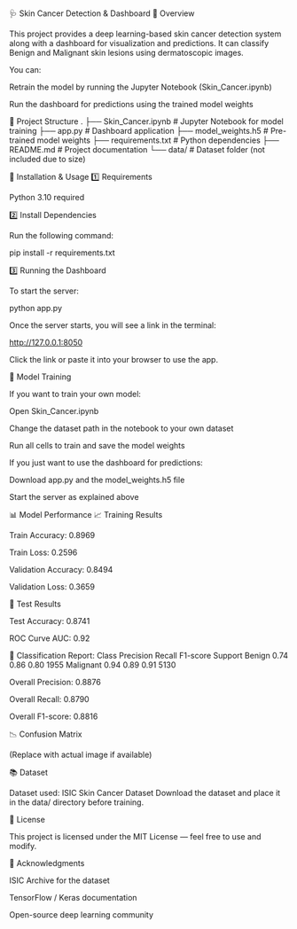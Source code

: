 🩺 Skin Cancer Detection & Dashboard
📌 Overview

This project provides a deep learning-based skin cancer detection system along with a dashboard for visualization and predictions.
It can classify Benign and Malignant skin lesions using dermatoscopic images.

You can:

Retrain the model by running the Jupyter Notebook (Skin_Cancer.ipynb)

Run the dashboard for predictions using the trained model weights

📂 Project Structure
.
├── Skin_Cancer.ipynb   # Jupyter Notebook for model training
├── app.py              # Dashboard application
├── model_weights.h5    # Pre-trained model weights
├── requirements.txt    # Python dependencies
├── README.md           # Project documentation
└── data/               # Dataset folder (not included due to size)

🚀 Installation & Usage
1️⃣ Requirements

Python 3.10 required

2️⃣ Install Dependencies

Run the following command:

pip install -r requirements.txt

3️⃣ Running the Dashboard

To start the server:

python app.py


Once the server starts, you will see a link in the terminal:

http://127.0.0.1:8050


Click the link or paste it into your browser to use the app.

🧠 Model Training

If you want to train your own model:

Open Skin_Cancer.ipynb

Change the dataset path in the notebook to your own dataset

Run all cells to train and save the model weights

If you just want to use the dashboard for predictions:

Download app.py and the model_weights.h5 file

Start the server as explained above

📊 Model Performance
📈 Training Results

Train Accuracy: 0.8969

Train Loss: 0.2596

Validation Accuracy: 0.8494

Validation Loss: 0.3659

🧪 Test Results

Test Accuracy: 0.8741

ROC Curve AUC: 0.92

🔹 Classification Report:
Class	Precision	Recall	F1-score	Support
Benign	0.74	0.86	0.80	1955
Malignant	0.94	0.89	0.91	5130

Overall Precision: 0.8876

Overall Recall: 0.8790

Overall F1-score: 0.8816

📉 Confusion Matrix


(Replace with actual image if available)

📚 Dataset

Dataset used: ISIC Skin Cancer Dataset
Download the dataset and place it in the data/ directory before training.

📜 License

This project is licensed under the MIT License — feel free to use and modify.

🙌 Acknowledgments

ISIC Archive for the dataset

TensorFlow / Keras documentation

Open-source deep learning community
